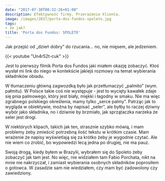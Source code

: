 ```yaml
---
date: "2017-07-30T08:32:26+01:00"
description: Efektywność firmy. Przerażenie klienta.
image: /images/2017/porta-dos-fundos-spoleto.jpg
tags:
- że jak?
title: 'Porta dos Fundos: SPOLETO'
---
```


Jak przejść od „dzień dobry” do rzucania… no, nie mięsem, ale jedzeniem.

<!--more-->

{{< youtube "Un4r52t-cuk" >}}

Jest to pierwszy filmik Porta dos Fundos jaki miałem okazję zobaczyć. Ktoś
wysłał mi link do niego w kontekście jakiejś rozmowy na temat wybierania
składników obiadu.

W tłumaczeniu główną zagwozdką było jak przetłumaczyć „palmito” (wym. pałmitu).
W Polsce takie coś nie występuje - jest to wycięty kawałek zdaje się pnia
palmowego, który jest biały, miękki i łagodny w smaku. Nie ma więc zgrabnego
polskiego określenia, mamy tylko „serce palmy”. Patrząc jak to wygląda
w obiektywie, można by napisać „seler”, ale byłby to raczej dziwny wybór jako
składnika, no i dziwnie by brzmiało, jak sprzątaczka narzeka że seler jest
drogi.

W niektórych klipach, takich jak ten, strasznie szybko mówią, i mam problemy
żeby zmieścić potrzebną ilość tekstu w krótkim czasie. Mam wrażenie że napisy
wyświetlają się za krótko żeby je wygodnie czytać. Ale nie wiem co zrobić, bo
wypowiedzi lecą jedna po drugiej, nie ma pauz.

Swoją drogą, kiedy byłem w Brazylii, wybrałem się do Spoleto żeby zobaczyć jak
tam jest. No więc, nie widziałem tam Fabio Porchata, nikt na mnie nie
nakrzyczał, i zamiast wybierania osobnych składników poprosiłem o gotowca.
W zasadzie sam nie wiedziałem, czy mam być zadowolony czy zawiedziony.
